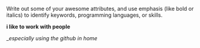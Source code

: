 Write out some of your awesome attributes, and use emphasis (like bold or italics) to identify keywords, programming languages, or skills. 

**i like to work with people**

__especially using the github in home_
